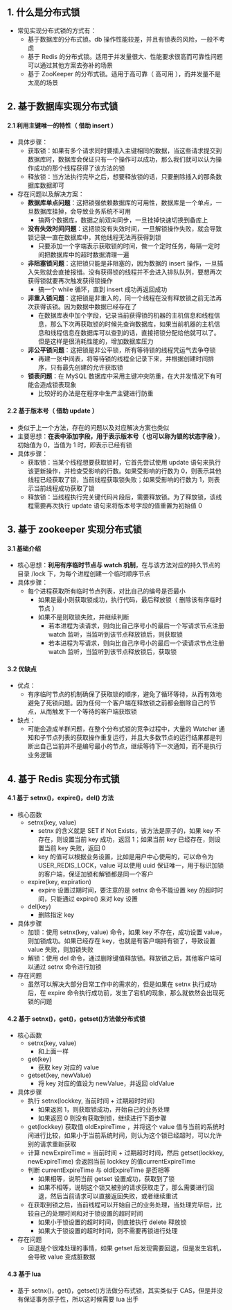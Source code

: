 ## 1. 什么是分布式锁

- 常见实现分布式锁的方式有：
  - 基于数据库的分布式锁。db 操作性能较差，并且有锁表的风险，一般不考虑
  - 基于 Redis 的分布式锁。适用于并发量很大、性能要求很高而可靠性问题可以通过其他方案去弥补的场景
  - 基于 ZooKeeper 的分布式锁。适用于高可靠（ 高可用 ），而并发量不是太高的场景

## 2. 基于数据库实现分布式锁

#### 2.1 利用主键唯一的特性（ 借助 insert ）

- 具体步骤：
  - 获取锁：如果有多个请求同时要插入主键相同的数据，当这些请求提交到数据库时，数据库会保证只有一个操作可以成功，那么我们就可以认为操作成功的那个线程获得了该方法的锁
  - 释放锁：当方法执行完毕之后，想要释放锁的话，只要删除插入的那条数据库数据即可
- 存在问题以及解决方案：
  - **数据库单点问题**：这把锁强依赖数据库的可用性，数据库是一个单点，一旦数据库挂掉，会导致业务系统不可用
    - 搞两个数据库，数据之前双向同步，一旦挂掉快速切换到备库上
  - **没有失效时间问题**：这把锁没有失效时间，一旦解锁操作失败，就会导致锁记录一直在数据库中，其他线程无法再获得到锁
    - 只要添加一个字端表示获取锁的时间，做一个定时任务，每隔一定时间把数据库中的超时数据清理一遍
  - **非阻塞锁问题**：这把锁只能是非阻塞的，因为数据的 insert 操作，一旦插入失败就会直接报错。没有获得锁的线程并不会进入排队队列，要想再次获得锁就要再次触发获得锁操作
    - 搞一个 while 循环，直到 insert 成功再返回成功
  - **非重入锁问题**：这把锁是非重入的，同一个线程在没有释放锁之前无法再次获得该锁。因为数据中数据已经存在了
    - 在数据库表中加个字段，记录当前获得锁的机器的主机信息和线程信息，那么下次再获取锁的时候先查询数据库，如果当前机器的主机信息和线程信息在数据库可以查到的话，直接把锁分配给他就可以了。但是这样是很消耗性能的，增加数据库压力
  - **非公平锁问题**：这把锁是非公平锁，所有等待锁的线程凭运气去争夺锁
    - 再建一张中间表，将等待锁的线程全记录下来，并根据创建时间排序，只有最先创建的允许获取锁
  - **锁表问题**：在 MySQL 数据库中采用主键冲突防重，在大并发情况下有可能会造成锁表现象
    - 比较好的办法是在程序中生产主键进行防重

#### 2.2 基于版本号（ 借助 update ）

- 类似于上一个方法，存在的问题以及对应解决方案也类似
- 主要思想：**在表中添加字段，用于表示版本号（ 也可以称为锁的状态字段 ）**，初始值为 0，当值为 1 时，即表示已经有锁
- 具体步骤：
  - 获取锁：当某个线程想要获取锁时，它首先尝试使用 update 语句来执行该更新操作，并检查受影响的行数。如果受影响的行数为 0，则表示其他线程已经获取了锁，当前线程获取锁失败；如果受影响的行数为 1，则表示当前线程成功获取了锁
  - 释放锁：当线程执行完关键代码片段后，需要释放锁。为了释放锁，该线程需要再次执行 update 语句来将版本号字段的值重置为初始值 0

## 3. 基于 zookeeper 实现分布式锁

#### 3.1 基础介绍

- 核心思想：**利用有序临时节点与 watch 机制**，在与该方法对应的持久节点的目录 /lock 下，为每个进程创建一个临时顺序节点
- 具体步骤：
  - 每个进程获取所有临时节点列表，对比自己的编号是否最小
    - 如果是最小则获取锁成功，执行代码，最后释放锁（ 删除该有序临时节点 ）
    - 如果不是则取锁失败，并继续判断
      - 若本进程为读请求，则向比自己序号小的最后一个写请求节点注册 watch 监听，当监听到该节点释放锁后，则获取锁
      - 若本进程为写请求，则向比自己序号小的最后一个读请求节点注册 watch 监听，当监听到该节点释放锁后，获取锁

#### 3.2 优缺点

- 优点：
  - 有序临时节点的机制确保了获取锁的顺序，避免了循环等待，从而有效地避免了死锁问题。因为任何一个客户端在释放锁之前都会删除自己的节点，从而触发下一个等待的客户端获取锁
- 缺点：
  - 可能会造成羊群问题，在整个分布式锁的竞争过程中，大量的 Watcher 通知和子节点列表的获取操作重复运行，并且大多数节点的运行结果都是判断出自己当前并不是编号最小的节点，继续等待下一次通知，而不是执行业务逻辑

## 4. 基于 Redis 实现分布式锁

#### 4.1 基于 setnx()，expire()，del() 方法

- 核心函数
  - setnx(key, value)
    - setnx 的含义就是 SET if Not Exists，该方法是原子的，如果 key 不存在，则设置当前 key 成功，返回 1；如果当前 key 已经存在，则设置当前 key 失败，返回 0
    - key 的值可以根据业务设置，比如是用户中心使用的，可以命令为 USER_REDIS_LOCK，value 可以使用 uuid 保证唯一，用于标识加锁的客户端，保证加锁和解锁都是同一个客户
  - expire(key, expiration)
    - expire 设置过期时间，要注意的是 setnx 命令不能设置 key 的超时时间，只能通过 expire() 来对 key 设置
  - del(key)
    - 删除指定 key
- 具体步骤
  - 加锁：使用 setnx(key, value) 命令，如果 key 不存在，成功设置 value，则加锁成功。如果已经存在 key，也就是有客户端持有锁了，导致设置 value 失败，则加锁失败
  - 解锁：使用 del 命令，通过删除键值释放锁。释放锁之后，其他客户端可以通过 setnx 命令进行加锁
- 存在问题
  - 虽然可以解决大部分日常工作中的需求的，但是如果在 setnx 执行成功后，在 expire 命令执行成功前，发生了宕机的现象，那么就依然会出现死锁的问题

#### 4.2 基于 setnx()，get()，getset()方法做分布式锁

- 核心函数
  - setnx(key, value)
    - 和上面一样
  - get(key)
    - 获取 key 对应的 value
  - getset(key, newValue)
    - 将 key 对应的值设为 newValue，并返回 oldValue
- 具体步骤
  - 执行 setnx(lockkey, 当前时间 + 过期超时时间)
    - 如果返回 1，则获取锁成功，开始自己的业务处理
    - 如果返回 0 则没有获取到锁，继续进行下面步骤
  - get(lockkey) 获取值 oldExpireTime ，并将这个 value 值与当前的系统时间进行比较，如果小于当前系统时间，则认为这个锁已经超时，可以允许别的请求重新获取
  - 计算 newExpireTime = 当前时间 + 过期超时时间，然后 getset(lockkey, newExpireTime) 会返回当前 lockkey 的值currentExpireTime
  - 判断 currentExpireTime 与 oldExpireTime 是否相等
    - 如果相等，说明当前 getset 设置成功，获取到了锁
    - 如果不相等，说明这个锁又被别的请求获取走了，那么需要进行回退，然后当前请求可以直接返回失败，或者继续重试
  - 在获取到锁之后，当前线程可以开始自己的业务处理，当处理完毕后，比较自己的处理时间和对于锁设置的超时时间
    - 如果小于锁设置的超时时间，则直接执行 delete 释放锁
    - 如果大于锁设置的超时时间，则不需要再锁进行处理
- 存在问题
  - 回退是个很难处理的事情，如果 getset 后发现需要回退，但是发生宕机，会导致 value 变成脏数据

#### 4.3 基于 lua

- 基于 setnx()，get()，getset()方法做分布式锁，其实类似于 CAS，但是并没有保证事务原子性，所以这时候需要 lua 出手
